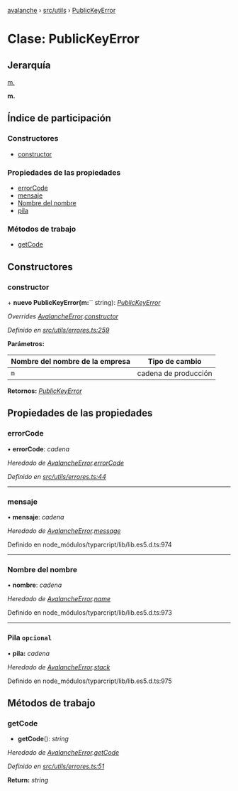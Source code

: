 [avalanche](../README.md) › [src/utils](../modules/src_utils.md) › [PublicKeyError](src_utils.publickeyerror.md)

# Clase: PublicKeyError

## Jerarquía

[m.](src_utils.avalancheerror.md)

**m.**

## Índice de participación

### Constructores

* [constructor](src_utils.publickeyerror.md#constructor)

### Propiedades de las propiedades

* [errorCode](src_utils.publickeyerror.md#errorcode)
* [mensaje](src_utils.publickeyerror.md#message)
* [Nombre del nombre](src_utils.publickeyerror.md#name)
* [pila](src_utils.publickeyerror.md#optional-stack)

### Métodos de trabajo

* [getCode](src_utils.publickeyerror.md#getcode)

## Constructores

### constructor

\+ **nuevo PublicKeyError(m:**`` string): *[PublicKeyError](src_utils.publickeyerror.md)*

*Overrides [AvalancheError](src_utils.avalancheerror.md).[constructor](src_utils.avalancheerror.md#constructor)*

*Definido en [src/utils/errores.ts:259](https://github.com/ava-labs/avalanchejs/blob/ae78dee/src/utils/errors.ts#L259)*

**Parámetros:**

| Nombre del nombre de la empresa | Tipo de cambio |
------ | ------ |
| `m` | cadena de producción |

**Retornos:** *[PublicKeyError](src_utils.publickeyerror.md)*

## Propiedades de las propiedades

### errorCode

• **errorCode**: *cadena*

*Heredado de [AvalancheError](src_utils.avalancheerror.md).[errorCode](src_utils.avalancheerror.md#errorcode)*

*Definido en [src/utils/errores.ts:44](https://github.com/ava-labs/avalanchejs/blob/ae78dee/src/utils/errors.ts#L44)*

___

### mensaje

• **mensaje**: *cadena*

*Heredado de [AvalancheError](src_utils.avalancheerror.md).[message](src_utils.avalancheerror.md#message)*

Definido en node_módulos/typarcript/lib/lib.es5.d.ts:974

___

### Nombre del nombre

• **nombre**: *cadena*

*Heredado de [AvalancheError](src_utils.avalancheerror.md).[name](src_utils.avalancheerror.md#name)*

Definido en node_módulos/typarcript/lib/lib.es5.d.ts:973

___

### Pila `opcional`

• **pila:** *cadena*

*Heredado de [AvalancheError](src_utils.avalancheerror.md).[stack](src_utils.avalancheerror.md#optional-stack)*

Definido en node_módulos/typarcript/lib/lib.es5.d.ts:975

## Métodos de trabajo

### getCode

- **getCode**(): *string*

*Heredado de [AvalancheError](src_utils.avalancheerror.md).[getCode](src_utils.avalancheerror.md#getcode)*

*Definido en [src/utils/errores.ts:51](https://github.com/ava-labs/avalanchejs/blob/ae78dee/src/utils/errors.ts#L51)*

**Return:** *string*
